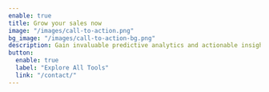 ```yaml
---
enable: true
title: Grow your sales now
image: "/images/call-to-action.png"
bg_image: "/images/call-to-action-bg.png"
description: Gain invaluable predictive analytics and actionable insights empowering your to make data-driven decisions.
button:
  enable: true
  label: "Explore All Tools"
  link: "/contact/"
---
```


